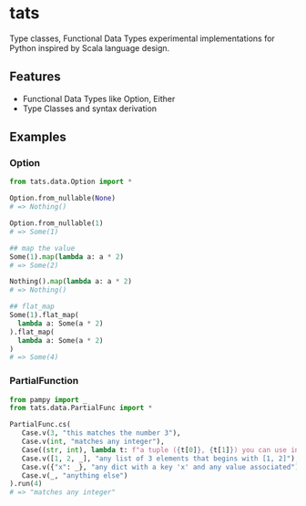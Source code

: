 # tats
Type classes, Functional Data Types experimental implementations for Python inspired by Scala language design.

## Features
- Functional Data Types like Option, Either
- Type Classes and syntax derivation

## Examples
### Option
```python
from tats.data.Option import *

Option.from_nullable(None)
# => Nothing() 

Option.from_nullable(1)
# => Some(1)

## map the value
Some(1).map(lambda a: a * 2)
# => Some(2)

Nothing().map(lambda a: a * 2)
# => Nothing()

## flat_map
Some(1).flat_map(
  lambda a: Some(a * 2)
).flat_map(
  lambda a: Some(a * 2)
)
# => Some(4)
```

### PartialFunction
```python
from pampy import _
from tats.data.PartialFunc import *

PartialFunc.cs(
   Case.v(3, "this matches the number 3"),
   Case.v(int, "matches any integer"),
   Case((str, int), lambda t: f"a tuple ({t[0]}, {t[1]}) you can use in a function"),
   Case.v([1, 2, _], "any list of 3 elements that begins with [1, 2]"),
   Case.v({"x": _}, "any dict with a key 'x' and any value associated"),
   Case.v(_, "anything else")
).run(4)
# => "matches any integer"
```
